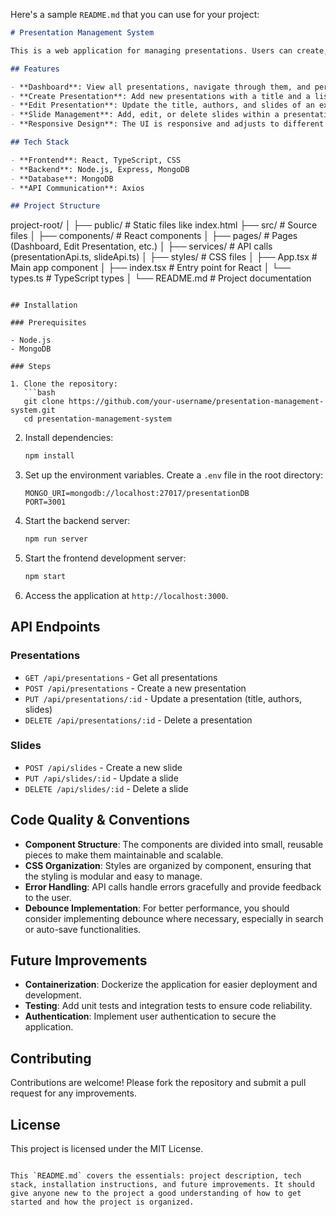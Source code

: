 Here's a sample `README.md` that you can use for your project:

```markdown
# Presentation Management System

This is a web application for managing presentations. Users can create, edit, delete, and view presentations, as well as manage individual slides within those presentations.

## Features

- **Dashboard**: View all presentations, navigate through them, and perform actions like create, update, and delete.
- **Create Presentation**: Add new presentations with a title and a list of authors.
- **Edit Presentation**: Update the title, authors, and slides of an existing presentation.
- **Slide Management**: Add, edit, or delete slides within a presentation.
- **Responsive Design**: The UI is responsive and adjusts to different screen sizes.

## Tech Stack

- **Frontend**: React, TypeScript, CSS
- **Backend**: Node.js, Express, MongoDB
- **Database**: MongoDB
- **API Communication**: Axios

## Project Structure

```
project-root/
│
├── public/                 # Static files like index.html
├── src/                    # Source files
│   ├── components/         # React components
│   ├── pages/              # Pages (Dashboard, Edit Presentation, etc.)
│   ├── services/           # API calls (presentationApi.ts, slideApi.ts)
│   ├── styles/             # CSS files
│   ├── App.tsx             # Main app component
│   ├── index.tsx           # Entry point for React
│   └── types.ts            # TypeScript types
│
└── README.md               # Project documentation
```

## Installation

### Prerequisites

- Node.js
- MongoDB

### Steps

1. Clone the repository:
   ```bash
   git clone https://github.com/your-username/presentation-management-system.git
   cd presentation-management-system
   ```

2. Install dependencies:
   ```bash
   npm install
   ```

3. Set up the environment variables. Create a `.env` file in the root directory:
   ```plaintext
   MONGO_URI=mongodb://localhost:27017/presentationDB
   PORT=3001
   ```

4. Start the backend server:
   ```bash
   npm run server
   ```

5. Start the frontend development server:
   ```bash
   npm start
   ```

6. Access the application at `http://localhost:3000`.

## API Endpoints

### Presentations

- `GET /api/presentations` - Get all presentations
- `POST /api/presentations` - Create a new presentation
- `PUT /api/presentations/:id` - Update a presentation (title, authors, slides)
- `DELETE /api/presentations/:id` - Delete a presentation

### Slides

- `POST /api/slides` - Create a new slide
- `PUT /api/slides/:id` - Update a slide
- `DELETE /api/slides/:id` - Delete a slide

## Code Quality & Conventions

- **Component Structure**: The components are divided into small, reusable pieces to make them maintainable and scalable.
- **CSS Organization**: Styles are organized by component, ensuring that the styling is modular and easy to manage.
- **Error Handling**: API calls handle errors gracefully and provide feedback to the user.
- **Debounce Implementation**: For better performance, you should consider implementing debounce where necessary, especially in search or auto-save functionalities.

## Future Improvements

- **Containerization**: Dockerize the application for easier deployment and development.
- **Testing**: Add unit tests and integration tests to ensure code reliability.
- **Authentication**: Implement user authentication to secure the application.

## Contributing

Contributions are welcome! Please fork the repository and submit a pull request for any improvements.

## License

This project is licensed under the MIT License.
```

This `README.md` covers the essentials: project description, tech stack, installation instructions, and future improvements. It should give anyone new to the project a good understanding of how to get started and how the project is organized.